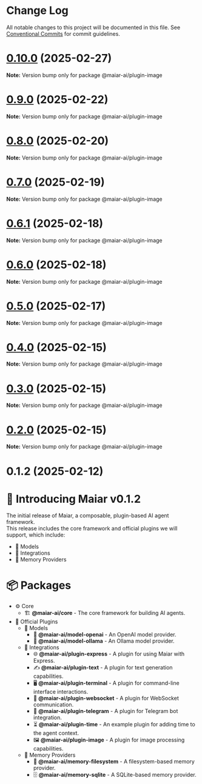 # Change Log

All notable changes to this project will be documented in this file.
See [Conventional Commits](https://conventionalcommits.org) for commit guidelines.

# [0.10.0](https://github.com/UraniumCorporation/maiar-ai/compare/v0.9.0...v0.10.0) (2025-02-27)

**Note:** Version bump only for package @maiar-ai/plugin-image

# [0.9.0](https://github.com/UraniumCorporation/maiar-ai/compare/v0.8.0...v0.9.0) (2025-02-22)

**Note:** Version bump only for package @maiar-ai/plugin-image

# [0.8.0](https://github.com/UraniumCorporation/maiar-ai/compare/v0.7.0...v0.8.0) (2025-02-20)

**Note:** Version bump only for package @maiar-ai/plugin-image

# [0.7.0](https://github.com/UraniumCorporation/maiar-ai/compare/v0.6.1...v0.7.0) (2025-02-19)

**Note:** Version bump only for package @maiar-ai/plugin-image

# [0.6.1](https://github.com/UraniumCorporation/maiar-ai/compare/v0.6.0...v0.6.1) (2025-02-18)

**Note:** Version bump only for package @maiar-ai/plugin-image

# [0.6.0](https://github.com/UraniumCorporation/maiar-ai/compare/v0.5.0...v0.6.0) (2025-02-18)

**Note:** Version bump only for package @maiar-ai/plugin-image

# [0.5.0](https://github.com/UraniumCorporation/maiar-ai/compare/v0.4.0...v0.5.0) (2025-02-17)

**Note:** Version bump only for package @maiar-ai/plugin-image

# [0.4.0](https://github.com/UraniumCorporation/maiar-ai/compare/v0.3.0...v0.4.0) (2025-02-15)

**Note:** Version bump only for package @maiar-ai/plugin-image

# [0.3.0](https://github.com/UraniumCorporation/maiar-ai/compare/v0.2.0...v0.3.0) (2025-02-15)

**Note:** Version bump only for package @maiar-ai/plugin-image

# [0.2.0](https://github.com/UraniumCorporation/maiar-ai/compare/v0.1.2...v0.2.0) (2025-02-15)

**Note:** Version bump only for package @maiar-ai/plugin-image

# 0.1.2 (2025-02-12)

# 🎉 Introducing Maiar v0.1.2

The initial release of Maiar, a composable, plugin-based AI agent framework.  
This release includes the core framework and official plugins we will support, which include:

- 🧠 Models
- 🔌 Integrations
- 💾 Memory Providers

# 📦 Packages

- ⚙️ Core
  - 🏗 **@maiar-ai/core** - The core framework for building AI agents.
- 🔌 Official Plugins
  - 🧠 Models
    - 🤖 **@maiar-ai/model-openai** - An OpenAI model provider.
    - 🦙 **@maiar-ai/model-ollama** - An Ollama model provider.
  - 🔗 Integrations
    - 🌐 **@maiar-ai/plugin-express** - A plugin for using Maiar with Express.
    - ✍️ **@maiar-ai/plugin-text** - A plugin for text generation capabilities.
    - 🖥️ **@maiar-ai/plugin-terminal** - A plugin for command-line interface interactions.
    - 🔄 **@maiar-ai/plugin-websocket** - A plugin for WebSocket communication.
    - 📩 **@maiar-ai/plugin-telegram** - A plugin for Telegram bot integration.
    - ⏳ **@maiar-ai/plugin-time** - An example plugin for adding time to the agent context.
    - 🖼️ **@maiar-ai/plugin-image** - A plugin for image processing capabilities.
  - 💾 Memory Providers
    - 📂 **@maiar-ai/memory-filesystem** - A filesystem-based memory provider.
    - 🗄️ **@maiar-ai/memory-sqlite** - A SQLite-based memory provider.
